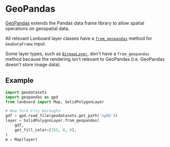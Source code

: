 # GeoPandas

[GeoPandas](https://geopandas.org/en/stable/) extends the Pandas data frame library to allow spatial operations on geospatial data.

All relevant Lonboard layer classes have a [`from_geopandas`](../api/layers/base-layer.md#lonboard.BaseArrowLayer.from_geopandas) method for `GeoDataFrame` input.

Some layer types, such as [`BitmapLayer`](../api/layers/bitmap-layer.md), don't have a `from_geopandas` method because the rendering isn't relevant to GeoPandas (i.e. GeoPandas doesn't store image data).

## Example

```py
import geodatasets
import geopandas as gpd
from lonboard import Map, SolidPolygonLayer

# New York City boroughs
gdf = gpd.read_file(geodatasets.get_path('nybb'))
layer = SolidPolygonLayer.from_geopandas(
    gdf,
    get_fill_color=[255, 0, 0],
)
m = Map(layer)
```
